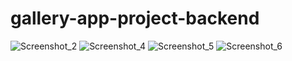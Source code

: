 # gallery-app-project-backend


![Screenshot_2](https://user-images.githubusercontent.com/57317746/127509300-c1006c08-fa49-4041-ad3e-8abeca87e8c4.png)
![Screenshot_4](https://user-images.githubusercontent.com/57317746/127509319-6feb1cc5-a187-4e5a-8e45-d6c8ecf17040.png)
![Screenshot_5](https://user-images.githubusercontent.com/57317746/127509324-7a2f90ee-3cc5-49d8-afdb-eb79cf1cf0de.png)
![Screenshot_6](https://user-images.githubusercontent.com/57317746/127509331-4b83659b-bab3-4a78-9abe-1b864e688f18.png)
